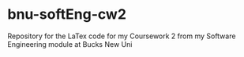 # bnu-softEng-cw2
Repository for the LaTex code for my Coursework 2 from my Software Engineering module at Bucks New Uni
